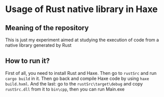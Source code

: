 # Usage of Rust native library in Haxe

## Meaning of the repository
This is just my experiment aimed at studying the execution of code from a native library generated by Rust

## How to run it?
First of all, you need to install Rust and Haxe. Then go to `rustSrc` and run `cargo build` in it. 
Then go back and compile Haxe code by using `haxe build.hxml`.
And the last: go to the `rustSrc\target\debug` and copy `rustSrc.dll` from it to `bin\cpp`, then you can run Main.exe

